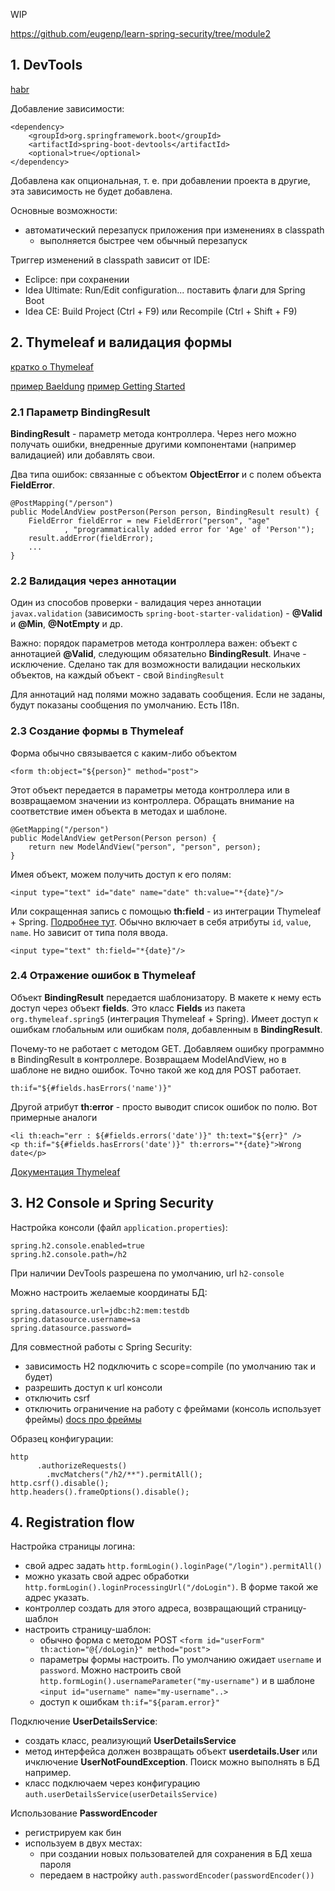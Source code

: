 WIP

https://github.com/eugenp/learn-spring-security/tree/module2

## 1. DevTools

[habr](https://habr.com/ru/post/479382/)

Добавление зависимости:

    <dependency>
        <groupId>org.springframework.boot</groupId>
        <artifactId>spring-boot-devtools</artifactId>
        <optional>true</optional>
    </dependency>

Добавлена как опциональная, т. е. при добавлении проекта в другие, эта зависимость не будет добавлена.

Основные возможности:

* автоматический перезапуск приложения при изменениях в classpath
    - выполняется быстрее чем обычный перезапуск

Триггер изменений в classpath зависит от IDE:

* Eclipce: при сохранении
* Idea Ultimate: Run/Edit configuration... поставить флаги для Spring Boot
* Idea CE: Build Project (Ctrl + F9) или Recompile (Ctrl + Shift + F9) 

## 2. Thymeleaf и валидация формы

[кратко о Thymeleaf](https://www.thymeleaf.org/doc/articles/standarddialect5minutes.html)

[пример Baeldung](https://www.baeldung.com/spring-thymeleaf-error-messages)
[пример Getting Started](https://spring.io/guides/gs/validating-form-input/)

### 2.1 Параметр BindingResult

**BindingResult** - параметр метода контроллера. Через него можно получать ошибки, внедренные другими компонентами (например валидацией) или добавлять свои.

Два типа ошибок: связанные с объектом **ObjectError** и с полем объекта **FieldError**.

    @PostMapping("/person")
    public ModelAndView postPerson(Person person, BindingResult result) {
        FieldError fieldError = new FieldError("person", "age"
                , "programmatically added error for 'Age' of 'Person'");
        result.addError(fieldError);
        ...
    }

### 2.2 Валидация через аннотации

Один из способов проверки - валидация через аннотации `javax.validation` (зависимость `spring-boot-starter-validation`) - **@Valid** и **@Min**, **@NotEmpty** и др.

Важно: порядок параметров метода контроллера важен: объект с аннотацией **@Valid**, следующим обязательно **BindingResult**. Иначе - исключение. Сделано так для возможности валидации нескольких объектов, на каждый объект - свой `BindingResult`

Для аннотаций над полями можно задавать сообщения. Если не заданы, будут показаны сообщения по умолчанию. Есть I18n.

### 2.3 Создание формы в Thymeleaf

Форма обычно связывается с каким-либо объектом

    <form th:object="${person}" method="post">

Этот объект передается в параметры метода контроллера или в возвращаемом значении из контроллера. Обращать внимание на соответствие имен объекта в методах и шаблоне.

    @GetMapping("/person")
    public ModelAndView getPerson(Person person) {
        return new ModelAndView("person", "person", person);
    }

Имея объект, можем получить доступ к его полям:

    <input type="text" id="date" name="date" th:value="*{date}"/>

Или сокращенная запись с помощью **th:field** - из интеграции Thymeleaf + Spring. [Подробнее тут](https://www.thymeleaf.org/doc/tutorials/3.0/thymeleafspring.html#creating-a-form). Обычно включает в себя атрибуты `id`, `value`, `name`. Но зависит от типа поля ввода.
    
    <input type="text" th:field="*{date}"/>

### 2.4 Отражение ошибок в Thymeleaf

Объект **BindingResult** передается шаблонизатору. В макете к нему есть доступ через объект **fields**. Это класс **Fields** из пакета `org.thymeleaf.spring5` (интеграция Thymeleaf + Spring). Имеет доступ к ошибкам глобальным или ошибкам поля, добавленным в **BindingResult**.

Почему-то не работает с методом GET. Добавляем ошибку программно в BindingResult в контроллере. Возвращаем ModelAndView, но в шаблоне не видно ошибок. Точно такой же код для POST работает.

    th:if="${#fields.hasErrors('name')}"

Другой атрибут **th:error** - просто выводит список ошибок по полю. Вот примерные аналоги

    <li th:each="err : ${#fields.errors('date')}" th:text="${err}" />
    <p th:if="${#fields.hasErrors('date')}" th:errors="*{date}">Wrong date</p>

[Документация Thymeleaf](https://www.thymeleaf.org/doc/tutorials/3.0/thymeleafspring.html#validation-and-error-messages)






## 3. H2 Console и Spring Security

Настройка консоли (файл `application.properties`):

    spring.h2.console.enabled=true
    spring.h2.console.path=/h2

При наличии DevTools разрешена по умолчанию, url `h2-console`

Можно настроить желаемые координаты БД:

    spring.datasource.url=jdbc:h2:mem:testdb
    spring.datasource.username=sa
    spring.datasource.password=


Для совместной работы с Spring Security:

* зависимость H2 подключить с scope=compile (по умолчанию так и будет)
* разрешить доступ к url консоли
* отключить csrf
* отключить ограничение на работу с фреймами (консоль использует фреймы) [docs про фреймы](https://docs.spring.io/spring-security/site/docs/3.2.0.CI-SNAPSHOT/reference/html/appendix-namespace.html#nsa-frame-options)

Образец конфигурации:

    http
          .authorizeRequests()
            .mvcMatchers("/h2/**").permitAll();
    http.csrf().disable();
    http.headers().frameOptions().disable();


## 4. Registration flow

Настройка страницы логина:

* свой адрес задать `http.formLogin().loginPage("/login").permitAll()`
* можно указать свой адрес обработки `http.formLogin().loginProcessingUrl("/doLogin")`. В форме такой же адрес указать.
* контроллер создать для этого адреса, возвращающий страницу-шаблон
* настроить страницу-шаблон:
    - обычно форма с методом POST `<form id="userForm" th:action="@{/doLogin}" method="post">`
    - параметры формы настроить. По умолчанию ожидает `username` и `password`. Можно настроить свой `http.formLogin().usernameParameter("my-username")` и в шаблоне `<input id="username" name="my-username"..>`
    - доступ к ошибкам `th:if="${param.error}"`


Подключение **UserDetailsService**:

* создать класс, реализующий **UserDetailsService**
* метод интерфейса должен возвращать объект **userdetails.User** или ичключение **UserNotFoundException**. Поиск можно выполнять в БД например.
* класс подключаем через конфигурацию `auth.userDetailsService(userDetailsService)`

Использование **PasswordEncoder**

* регистрируем как бин
* используем в двух местах:
    - при создании новых пользователей для сохранения в БД хеша пароля
    - передаем в настройку `auth.passwordEncoder(passwordEncoder())`